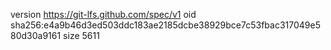 version https://git-lfs.github.com/spec/v1
oid sha256:e4a9b46d3ed503ddc183ae2185dcbe38929bce7c53fbac317049e580d30a9161
size 5611
